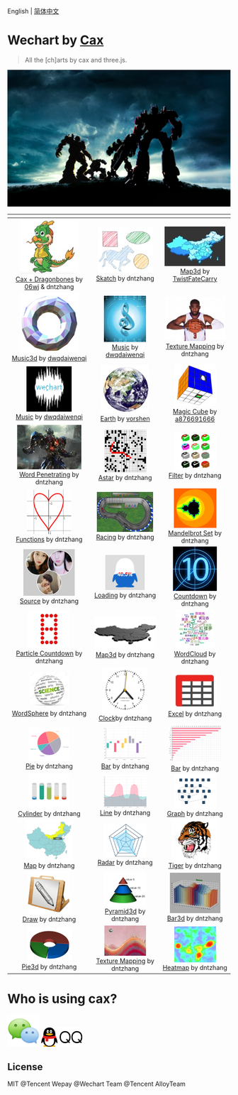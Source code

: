 English | [简体中文](./README.md) 

# Wechart by [Cax](https://github.com/dntzhang/cax)

> All the [ch]arts by cax and three.js.

<a title="Transformers" href="https://dntzhang.github.io/wechart/packages/word-penetrating/examples/simple/" rel="nofollow"><img alt="Transformers" src="./asset/transformers.jpg" style="max-width:100%;"></a>

<table>
<thead>
<tr>
<th align="center"></th>
<th align="center"></th>
<th align="center"></th>
</tr>
</thead>
<tbody>

<tr>
<td align="center">
<a title="Dragonbones" href="https://dntzhang.github.io/wechart/packages/cax-dragonbones/examples/simple/index.html" rel="nofollow"><img alt="Dragonbones" src="./asset/c94.jpg" style="max-width:100%;"></a><br>
<a href="https://github.com/dntzhang/wechart/tree/master/packages/Dragonbones/">Cax + Dragonbones</a> by <a href="https://github.com/06wj">06wj</a> & dntzhang</a>
</td>


<td align="center"><a title="Skatch" href="https://dntzhang.github.io/wechart/packages/skatch/examples/simple/" rel="nofollow"><img alt="Skatch" src="./asset/c96.jpg" style="max-width:100%;"></a><br><a href="https://github.com/dntzhang/wechart/blob/master/packages/skatch/">Skatch</a> by dntzhang</td>

<td align="center"><a title="Map3d" href="https://dntzhang.github.io/wechart/packages/map3d/examples/Map3d/" rel="nofollow"><img alt="Map3d" src="./asset/c37.jpg" style="max-width:100%;"></a><br><a href="https://github.com/dntzhang/wechart/blob/master/packages/map3d/">Map3d</a> by <a href="https://github.com/TwistFateCarry">TwistFateCarry</a></td>

</tr>

<tr>

<td align="center">
<a title="Music" href="https://dntzhang.github.io/wechart/packages/music-visualization/examples/frequency2/index.html" rel="nofollow"><img alt="Music" src="./asset/c38.jpg" style="max-width:100%;"></a><br>
<a href="https://github.com/dntzhang/wechart/tree/master/packages/music-visualization/examples/">Music3d</a> by <a href="https://github.com/dwqdaiwenqi">dwqdaiwenqi</a>
</td>

<td align="center">
<a title="Music" href="https://dntzhang.github.io/wechart/packages/music-visualization/examples/frequency1/index.html" rel="nofollow"><img alt="Music" src="./asset/c39.jpg" style="max-width:100%;"></a><br>
<a href="https://github.com/dntzhang/wechart/tree/master/packages/music-visualization/examples/">Music</a> by <a href="https://github.com/dwqdaiwenqi">dwqdaiwenqi</a>
</td>

<td align="center"><a title="Texture Mapping" href="https://dntzhang.github.io/wechart/packages/texture-mapping/examples/map/" rel="nofollow"><img alt="Texture Mapping" src="./asset/c40.jpg" style="max-width:100%;"></a><br><a href="https://github.com/dntzhang/wechart/blob/master/packages/texture-mapping/">Texture Mapping</a> by dntzhang</td>
</tr>

<tr>

<tr>

<td align="center">
<a title="Music" href="https://dntzhang.github.io/wechart/packages/music-visualization/examples/timedomain1/index.html" rel="nofollow"><img alt="Music" src="./asset/c95.png" style="max-width:100%;"></a><br>
<a href="https://github.com/dntzhang/wechart/tree/master/packages/music-visualization/examples/timedomain1">Music</a> by <a href="https://github.com/dwqdaiwenqi">dwqdaiwenqi</a>
</td>


<td align="center"><a title="Earth" href="https://dntzhang.github.io/wechart/packages/earth/examples/simple/" rel="nofollow"><img alt="Earth" src="./asset/c9.png" style="max-width:100%;"></a>
<br>
<a href="https://github.com/dntzhang/wechart/blob/master/packages/earth/">Earth</a> by <a href="https://github.com/vorshen">vorshen</a></td>


<td align="center"><a title="Magic Cube" href="https://dntzhang.github.io/wechart/packages/magic-cube/examples/simple/" rel="nofollow"><img alt="Magic Cube" src="./asset/c31.png" style="max-width:100%;"></a><br><a href="https://github.com/dntzhang/wechart/blob/master/packages/magic-cube/">Magic Cube</a> by <a href="https://github.com/a876691666">a876691666</a></td>

</tr>


<tr>
<td align="center"><a title="Word Penetrating" href="https://dntzhang.github.io/wechart/packages/word-penetrating/examples/simple/" rel="nofollow"><img alt="Word Penetrating" src="./asset/c97.png" style="max-width:100%;"></a><br><a href="https://github.com/dntzhang/wechart/blob/master/packages/word-penetrating/examples/simple/">Word Penetrating</a> by dntzhang</td>

<td align="center"><a title="Astar" href="https://dntzhang.github.io/wechart/packages/astar/" rel="nofollow"><img alt="Astar" src="./asset/c98.png" style="max-width:100%;"></a><br><a href="https://github.com/dntzhang/wechart/blob/master/packages/astar">Astar</a> by dntzhang</td>

<td align="center"><a title="Filter" href="https://dntzhang.github.io/wechart/packages/filter/examples/simple/" rel="nofollow"><img alt="Filter" src="./asset/c99.png" style="max-width:100%;"></a><br><a href="https://github.com/dntzhang/wechart/blob/master/packages/filter/examples/simple/main.js">Filter</a> by dntzhang</td>
</tr>

<tr>
<td align="center"><a title="Functions" href="https://dntzhang.github.io/wechart/packages/functions/examples/simple/" rel="nofollow"><img alt="Functions" src="./asset/c36.png" style="max-width:100%;"></a><br><a href="https://github.com/dntzhang/wechart/blob/master/packages/functions">Functions</a> by dntzhang</td>

<td align="center"><a title="Racing" href="https://dntzhang.github.io/wechart/packages/path/examples/racing/" rel="nofollow"><img alt="Racing" src="./asset/c33.png" style="max-width:100%;"></a><br><a href="https://github.com/dntzhang/wechart/blob/master/packages/path/examples/racing/">Racing</a> by dntzhang</td>

<td align="center"><a title="Mandelbrot Set" href="https://dntzhang.github.io/wechart/packages/mandelbrot-set/examples/simple/" rel="nofollow"><img alt="Mandelbrot Set" src="./asset/c29.png" style="max-width:100%;"></a><br><a href="https://github.com/dntzhang/wechart/blob/master/packages/mandelbrot-set/">Mandelbrot Set</a> by dntzhang</td>
</tr>

<tr>
<td align="center"><a title="Avatar" href="https://dntzhang.github.io/wechart/packages/avatar/examples/simple/" rel="nofollow"><img alt="Avatar" src="./asset/c24.png" style="max-width:100%;"></a><br><a href="https://github.com/dntzhang/wechart/blob/master/packages/avatar/">Source</a> by dntzhang</td>

<td align="center"><a title="Loading" href="https://dntzhang.github.io/wechart/packages/loading/examples/simple/" rel="nofollow"><img alt="Loading" src="./asset/c23.png" style="max-width:100%;"></a><br><a href="https://github.com/dntzhang/wechart/blob/master/packages/loading/">Loading</a> by dntzhang</td>

<td align="center"><a title="Countdown" href="https://dntzhang.github.io/wechart/packages/countdown/examples/simple/" rel="nofollow"><img alt="Countdown" src="./asset/c22.png" style="max-width:100%;"></a><br><a href="https://github.com/dntzhang/wechart/blob/master/packages/countdown/">Countdown</a> by dntzhang</td>
</tr>

<tr>
<td align="center"><a title="Particle Countdown" href="https://dntzhang.github.io/wechart/packages/countdown/examples/particle/" rel="nofollow"><img alt="Countdown" src="./asset/c30.png" style="max-width:100%;"></a><br><a href="https://github.com/dntzhang/wechart/blob/master/packages/countdown/examples/particle/">Particle Countdown</a> by dntzhang</td>

<td align="center"><a title="Map3d" href="https://dntzhang.github.io/wechart/packages/map3d/examples/simple/" rel="nofollow"><img alt="Map3d" src="./asset/c14.png" style="max-width:100%;"></a><br><a href="https://github.com/dntzhang/wechart/blob/master/packages/map3d/">Map3d</a> by dntzhang</td>

<td align="center"><a title="WordCloud" href="https://dntzhang.github.io/wechart/packages/word-cloud/examples/simple/" rel="nofollow"><img alt="WordCloud" src="./asset/c25.png" style="max-width:100%;"></a><br><a href="https://github.com/dntzhang/wechart/blob/master/packages/word-cloud/">WordCloud</a> by dntzhang</td>
</tr>

<tr>
<td align="center"><a title="WordSphere" href="https://dntzhang.github.io/wechart/packages/word-sphere/examples/simple/" rel="nofollow"><img alt="WordSphere" src="./asset/c21.png" style="max-width:100%;"></a><br><a href="https://github.com/dntzhang/wechart/blob/master/packages/word-sphere/">WordSphere</a> by dntzhang</td>

<td align="center"><a title="Clock" href="https://dntzhang.github.io/wechart/packages/clock/examples/simple/" rel="nofollow"><img alt="Clock" src="./asset/c20.png" style="max-width:100%;"></a><br><a href="https://github.com/dntzhang/wechart/blob/master/packages/clock/">Clock</a>by dntzhang</td>

<td align="center"><a title="Excel" href="https://dntzhang.github.io/wechart/packages/excel/examples/simple/" rel="nofollow"><img alt="Excel" src="./asset/c18.png" style="max-width:100%;"></a><br><a href="https://github.com/dntzhang/wechart/blob/master/packages/excel/">Excel</a> by dntzhang</td>
</tr>

<tr>
<td align="center"><a title="Pie" href="https://dntzhang.github.io/wechart/packages/pie/examples/simple/" rel="nofollow"><img alt="Pie" src="./asset/c1.png" style="max-width:100%;"></a><br><a href="https://github.com/dntzhang/wechart/blob/master/packages/pie/">Pie</a> by dntzhang</td>

<td align="center"><a title="Bar" href="https://dntzhang.github.io/wechart/packages/bar/examples/simple/" rel="nofollow"><img alt="Bar" src="./asset/c7.png" style="max-width:100%;"></a><br><a href="https://github.com/dntzhang/wechart/blob/master/packages/bar/">Bar</a> by dntzhang</td>

<td align="center"><a title="Bar" href="https://dntzhang.github.io/wechart/packages/bar/examples/horizontal/" rel="nofollow"><img alt="Bar" src="./asset/c35.png" style="max-width:100%;"></a><br><a href="https://github.com/dntzhang/wechart/blob/master/packages/bar/">Bar</a> by dntzhang</td>
</tr>

<tr>
<td align="center"><a title="Cylinder" href="https://dntzhang.github.io/wechart/packages/cylinder/examples/simple/" rel="nofollow"><img alt="Cylinder" src="./asset/c3.png" style="max-width:100%;"></a><br><a href="https://github.com/dntzhang/wechart/blob/master/packages/cylinder/">Cylinder</a> by dntzhang</td>

<td align="center"><a title="Line" href="https://dntzhang.github.io/wechart/packages/line/examples/simple/" rel="nofollow"><img alt="Line" src="./asset/c8.png" style="max-width:100%;"></a><br><a href="https://github.com/dntzhang/wechart/blob/master/packages/line/">Line</a> by dntzhang</td>

<td align="center"><a title="Graph" href="https://dntzhang.github.io/wechart/packages/graph/examples/simple/" rel="nofollow"><img alt="Graph" src="./asset/c4.png" style="max-width:100%;"></a><br><a href="https://github.com/dntzhang/wechart/blob/master/packages/graph/">Graph</a> by dntzhang</td>
</tr>

<tr>
<td align="center"><a title="Map" href="https://dntzhang.github.io/wechart/packages/map/examples/simple/" rel="nofollow"><img alt="Map" src="./asset/c11.png" style="max-width:100%;"></a><br><a href="https://github.com/dntzhang/wechart/blob/master/packages/map/">Map</a> by dntzhang</td>

<td align="center"><a title="Radar" href="https://dntzhang.github.io/wechart/packages/radar/examples/simple/" rel="nofollow"><img alt="Radar" src="./asset/c5.png" style="max-width:100%;"></a><br><a href="https://github.com/dntzhang/wechart/blob/master/packages/radar/">Radar</a> by dntzhang</td>

<td align="center"><a title="Tiger" href="https://dntzhang.github.io/wechart/packages/map/examples/tiger/" rel="nofollow"><img alt="Tiger" src="./asset/c12.png" style="max-width:100%;"></a><br><a href="https://github.com/dntzhang/wechart/blob/master/packages/map/examples/tiger/">Tiger</a> by dntzhang</td>
</tr>

<tr>
<td align="center"><a title="Draw" href="https://dntzhang.github.io/wechart/packages/path/examples/man/" rel="nofollow"><img alt="Draw" src="./asset/c34.png" style="max-width:100%;"></a><br><a href="https://github.com/dntzhang/wechart/blob/master/packages/path/examples/man/">Draw</a> by dntzhang</td>

<td align="center"><a title="Pyramid3d" href="https://dntzhang.github.io/wechart/packages/pyramid3d/examples/simple/" rel="nofollow"><img alt="Pyramid3d" src="./asset/c6.png" style="max-width:100%;"></a><br><a href="https://github.com/dntzhang/wechart/blob/master/packages/pyramid3d/">Pyramid3d</a> by dntzhang</td>

<td align="center"><a title="Bar3d" href="https://dntzhang.github.io/wechart/packages/bar3d/examples/simple/" rel="nofollow"><img alt="Bar3d" src="./asset/c28.png" style="max-width:100%;"></a><br><a href="https://github.com/dntzhang/wechart/blob/master/packages/bar3d/">Bar3d</a> by dntzhang</td>
</tr>

<tr>
<td align="center"><a title="Pie3d" href="https://dntzhang.github.io/wechart/packages/pie3d/examples/simple/" rel="nofollow"><img alt="Pie3d" src="./asset/c13.png" style="max-width:100%;"></a><br><a href="https://github.com/dntzhang/wechart/blob/master/packages/pie3d/">Pie3d</a> by dntzhang</td>

<td align="center"><a title="Texture Mapping" href="https://dntzhang.github.io/wechart/packages/texture-mapping/examples/simple/" rel="nofollow"><img alt="Texture Mapping" src="./asset/c27.png" style="max-width:100%;"></a><br><a href="https://github.com/dntzhang/wechart/blob/master/packages/texture-mapping/">Texture Mapping</a> by dntzhang</td>

<td align="center"><a title="Heatmap" href="https://dntzhang.github.io/wechart/packages/heatmap/examples/simple/" rel="nofollow"><img alt="Heatmap" src="./asset/c32.png" style="max-width:100%;"></a><br><a href="https://github.com/dntzhang/wechart/blob/master/packages/heatmap/">Heatmap</a> by dntzhang</td>
</tr>

</tbody></table>

# Who is using cax?

![Tencent Wechat](./asset/wx.png)  ![Tencent QQ](./asset/qq.png)

## License

MIT @Tencent Wepay @Wechart Team @Tencent AlloyTeam
